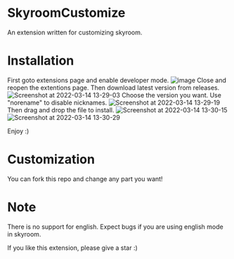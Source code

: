 # SkyroomCustomize
An extension written for customizing skyroom.

# Installation
First goto extensions page and enable developer mode.
![image](https://user-images.githubusercontent.com/75257508/157395370-23530587-318f-4c42-811b-6bf3c176f228.png)
Close and reopen the extentions page.
Then download latest version from releases.
![Screenshot at 2022-03-14 13-29-03](https://user-images.githubusercontent.com/75257508/158149897-7e6db647-7294-482c-b5b2-5d33e7512940.png)
Choose the version you want. Use "norename" to disable nicknames.
![Screenshot at 2022-03-14 13-29-19](https://user-images.githubusercontent.com/75257508/158150132-e953f404-d4c2-4039-963c-efaebe1967e5.png)
Then drag and drop the file to install.
![Screenshot at 2022-03-14 13-30-15](https://user-images.githubusercontent.com/75257508/158150244-970584fb-2022-4807-aba0-63f5be2b57ff.png)
![Screenshot at 2022-03-14 13-30-29](https://user-images.githubusercontent.com/75257508/158150272-a9092795-dd3a-4e5d-9ede-317dcb3e27cc.png)

Enjoy :)

# Customization
You can fork this repo and change any part you want!

# Note
There is no support for english. Expect bugs if you are using english mode in skyroom.

If you like this extension, please give a star :)

